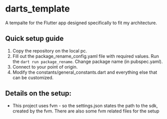 # darts_template

A tempalte for the Flutter app designed specifically to fit my architecture.

## Quick setup guide

1. Copy the repository on the local pc.
2. Fill out the package_rename_config.yaml file with required values. Run the `dart run package_rename`. Change package name (in pubspec.yaml).
3. Connect to your point of origin.
4. Modify the constants/general_constants.dart and everything else that can be customized.

## Details on the setup:

- This project uses fvm - so the settings.json states the path to the sdk, created by the fvm. There are also some fvm related files for the setup